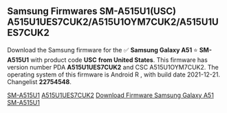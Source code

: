 <h2>Samsung Firmwares SM-A515U1(USC) A515U1UES7CUK2/A515U1OYM7CUK2/A515U1UES7CUK2</h2>
Download the Samsung firmware for the ✅ <strong>Samsung Galaxy A51 </strong> ⭐ <strong>SM-A515U1</strong> with product code <strong>USC</strong> <strong> from United States</strong>. This firmware has version number PDA <strong>A515U1UES7CUK2</strong> and CSC A515U1OYM7CUK2. The operating system of this firmware is Android R , with build date 2021-12-21. Changelist <strong>22754548</strong>.

[SM-A515U1](https://samfirm.shop/samsung/model/SM-A515U1)
[A515U1UES7CUK2](https://samfirm.shop/samsung/pda/A515U1UES7CUK2)
[Download Firmware Samsung Galaxy A51 SM-A515U1](https://samfirm.shop/samsung/firmware/483745)
